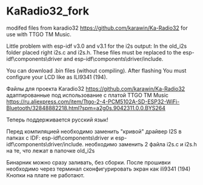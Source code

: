# KaRadio32_fork
modifed files from karadio32 https://github.com/karawin/Ka-Radio32
for use with TTGO TM Music.

Little problem with esp-idf v3.0 and v3.1 for the i2s output:
In the old_i2s folder placed right i2s.c and i2s.h.
These files must be replaced to the esp-idf\components\driver and esp-idf\components\driver/include.

You can download .bin files (without compiling). 
After flashing You must configure your LCD like as ILI9341 (194).

Файлы для проекта Karadio32 https://github.com/karawin/Ka-Radio32
адаптированные под использование с платой TTGO TM Music
https://ru.aliexpress.com/item/Ttgo-2-4-PCM5102A-SD-ESP32-WiFi-Bluetooth/32848882218.html?spm=a2g0s.9042311.0.0.BYS264

Теперь поддерживается русский язык!

Перед компиляцией необходимо заменить "кривой" драйвер I2S в  папках с IDF: esp-idf\components\driver и esp-idf\components\driver/include.
необходимо заменить 2 файла i2s.c и i2s.h на те, что лежат в папочке old_i2s

Бинарник можно сразу заливать, без сборки. После прошивки необходимо через терминал сконфигурировать экран как ili9341 (194) Кнопки на плате не работают.

